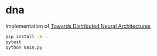 # dna

Implementation of [Towards Distributed Neural Architectures](https://arxiv.org/abs/2506.22389)


```sh
pip install -e . 
pytest 
python main.py
``` 
